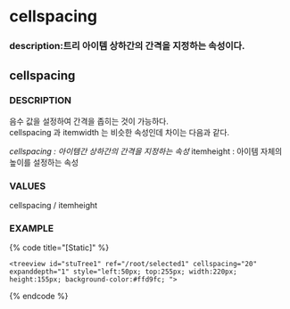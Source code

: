 # cellspacing

### description:트리 아이템 상하간의 간격을 지정하는 속성이다.

## cellspacing

### DESCRIPTION

음수 값을 설정하여 간격을 좁히는 것이 가능하다.  
cellspacing 과 itemwidth 는 비슷한 속성인데 차이는 다음과 같다.

_cellspacing : 아이템간 상하간의 간격을 지정하는 속성_ itemheight : 아이템 자체의 높이를 설정하는 속성

### VALUES

cellspacing / itemheight

### EXAMPLE

{% code title="\[Static\]" %}
```markup
<treeview id="stuTree1" ref="/root/selected1" cellspacing="20" expanddepth="1" style="left:50px; top:255px; width:220px; height:155px; background-color:#ffd9fc; ">
```
{% endcode %}

